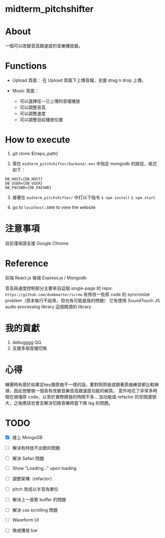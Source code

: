 # midterm_pitchshifter

# About
一個可以改變音高跟速度的音樂播放器。

# Functions
- Upload 頁面：
在 Upload 頁面下上傳音檔，支援 drag n drop 上傳。

- Music 頁面：
	- 可以選擇任一已上傳的音檔播放
	- 可以調整音高
	- 可以調整速度
	- 可以調整目前播放位置

# How to execute

1. git clone ${repo_path}

2. 需在 `midterm_pitchshifter/backend/.env` 中指定 mongodb 的路徑，格式如下：
```
DB_HOST={DB_HOST}                                                 
DB_USER={DB_USER}
DB_PASSWD={DB_PASSWD}
```

3. 接著在 `midterm_pitchshifter/` 中打以下指令
```$ npm install```
```$ npm start```

4. go to `localhost:3000` to view the website


# 注意事項
目前僅保證支援 Google Chrome


# Reference
前端 React.js
後端 Express.js / Mongodb

音高與速度控制部分主要來自這個 single-page 的 repo:
`https://github.com/dumbmatter/screw`
有修改一些原 code 的 syncronize problem（原本執行不起來，但也有可能是我的問題）
它有使用 SoundTouch JS audio processing library 這個開源的 library

# 我的貢獻
1. debugggg QQ
2. 支援多個音檔切換

# 心得
練團時有感於如果定key跟原曲不一樣的話，要對照原曲或跟著原曲練習都比較麻煩，因此想要做一個具有改變音樂音高跟速度功能的網頁。
意外地花了非常多時間在搞懂原 code，以至於實際開發的時間不多...
加功能或 refactor 的空間還很大，之後應該也會去解決切換音樂時當下微 lag 的問題。

# TODO
- [x] 接上 MongoDB
- [ ] 解決有時放不出歌的問題
- [ ] 解決 Safari 問題
- [ ] Show "Loading..." upon loading
- [ ] 調整架構（refactor）
- [ ] pitch 改成以半音為單位
- [ ] 解決上一首歌 buffer 的問題
- [ ] 解決 css scrolling 問題
- [ ] Waveform UI
- [ ] 做成播放 bar

